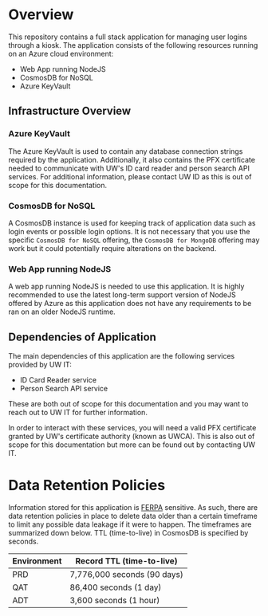 # Overview
This repository contains a full stack application for managing user logins through a kiosk. The 
application consists of the following resources running on an Azure cloud environment:
- Web App running NodeJS
- CosmosDB for NoSQL
- Azure KeyVault

## Infrastructure Overview
### Azure KeyVault
The Azure KeyVault is used to contain any database connection strings required by the application.
Additionally, it also contains the PFX certificate needed to communicate with UW's ID card
reader and person search API services. For additional information, please contact UW ID
as this is out of scope for this documentation.

### CosmosDB for NoSQL
A CosmosDB instance is used for keeping track of application data such as login events
or possible login options. It is not necessary that you use the specific `CosmosDB for NoSQL`
offering, the `CosmosDB for MongoDB` offering may work but it could potentially require 
alterations on the backend.

### Web App running NodeJS
A web app running NodeJS is needed to use this application. It is highly recommended to use
the latest long-term support version of NodeJS offered by Azure as this application does not
have any requirements to be ran on an older NodeJS runtime.

## Dependencies of Application
The main dependencies of this application are the following services provided by UW IT:
- ID Card Reader service
- Person Search API service

These are both out of scope for this documentation and you may want to reach out to UW IT for 
further information.

In order to interact with these services, you will need a valid PFX certificate
granted by UW's certificate authority (known as UWCA). This is also out of scope for
this documentation but more can be found out by contacting UW IT.

# Data Retention Policies
Information stored for this application is [FERPA](https://www2.ed.gov/policy/gen/guid/fpco/ferpa/index.html)
sensitive. As such, there are data retention policies in place to delete data older than
a certain timeframe to limit any possible data leakage if it were to happen. The timeframes
are summarized down below. TTL (time-to-live) in CosmosDB is specified by seconds.

| Environment | Record TTL (time-to-live) |
|-------------|---------------------------|
| PRD | 7,776,000 seconds (90 days) |
| QAT | 86,400 seconds (1 day) |
| ADT | 3,600 seconds (1 hour) |